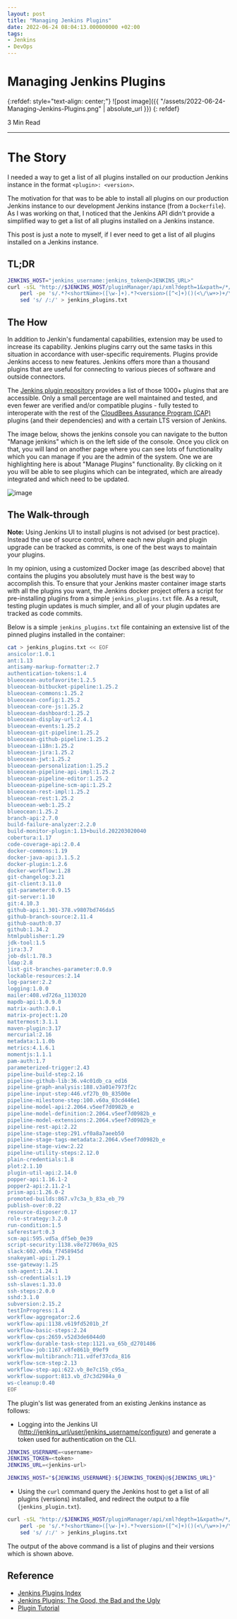 ```yaml
---
layout: post
title: "Managing Jenkins Plugins"
date: 2022-06-24 08:04:13.000000000 +02:00
tags:
- Jenkins
- DevOps
---
```

# Managing Jenkins Plugins

{:refdef: style="text-align: center;"}
![post image]({{ "/assets/2022-06-24-Managing-Jenkins-Plugins.png" | absolute_url }})
{: refdef}

3 Min Read

---

# The Story

I needed a way to get a list of all plugins installed on our production Jenkins instance in the format `<plugin>: <version>`.

The motivation for that was to be able to install all plugins on our production Jenkins instance to our development Jenkins instance (from a `Dockerfile`). As I was working on that, I noticed that the Jenkins API didn't provide a simplified way to get a list of all plugins installed on a Jenkins instance.

This post is just a note to myself, if I ever need to get a list of all plugins installed on a Jenkins instance.

## TL;DR

```bash
JENKINS_HOST="jenkins_username:jenkins_token@<JENKINS_URL>"
curl -sSL "http://$JENKINS_HOST/pluginManager/api/xml?depth=1&xpath=/*/*/shortName|/*/*/version&wrapper=plugins" | \
    perl -pe 's/.*?<shortName>([\w-]+).*?<version>([^<]+)()(<\/\w+>)+/\1 \2\n/g' | \
    sed 's/ /:/' > jenkins_plugins.txt
```

## The How

In addition to Jenkin's fundamental capabilities, extension may be used to increase its capability. Jenkins plugins carry out the same tasks in this situation in accordance with user-specific requirements. Plugins provide Jenkins access to new features. Jenkins offers more than a thousand plugins that are useful for connecting to various pieces of software and outside connectors.

The [Jenkins plugin repository](https://plugins.jenkins.io/) provides a list of those 1000+ plugins that are accessible. Only a small percentage are well maintained and tested, and even fewer are verified and/or compatible plugins - fully tested to interoperate with the rest of the [CloudBees Assurance Program (CAP)](https://go.cloudbees.com/docs/cloudbees-documentation/assurance-program/) plugins (and their dependencies) and with a certain LTS version of Jenkins.

The image below, shows the jenkins console you can navigate to the button "Manage jenkins" which is on the left side of the console. Once you click on that, you will land on another page where you can see lots of functionality which you can manage if you are the admin of the system. One we are highlighting here is about "Manage Plugins" functionality. By clicking on it you will be able to see plugins which can be integrated, which are already integrated and which need to be updated.

![image](https://user-images.githubusercontent.com/7910856/175473578-2b426473-6b18-44b7-ad0f-93c3c26b00dc.png)

## The Walk-through

**Note:** Using Jenkins UI to install plugins is not advised (or best practice). Instead the use of source control, where each new plugin and plugin upgrade can be tracked as commits, is one of the best ways to maintain your plugins.

In my opinion, using a customized Docker image (as described above) that contains the plugins you absolutely must have is the best way to accomplish this. To ensure that your Jenkins master container image starts with all the plugins you want, the Jenkins docker project offers a script for pre-installing plugins from a simple `jenkins_plugins.txt` file.
As a result, testing plugin updates is much simpler, and all of your plugin updates are tracked as code commits.

Below is a simple `jenkins_plugins.txt` file containing an extensive list of the pinned plugins installed in the container:

```bash
cat > jenkins_plugins.txt << EOF
ansicolor:1.0.1
ant:1.13
antisamy-markup-formatter:2.7
authentication-tokens:1.4
blueocean-autofavorite:1.2.5
blueocean-bitbucket-pipeline:1.25.2
blueocean-commons:1.25.2
blueocean-config:1.25.2
blueocean-core-js:1.25.2
blueocean-dashboard:1.25.2
blueocean-display-url:2.4.1
blueocean-events:1.25.2
blueocean-git-pipeline:1.25.2
blueocean-github-pipeline:1.25.2
blueocean-i18n:1.25.2
blueocean-jira:1.25.2
blueocean-jwt:1.25.2
blueocean-personalization:1.25.2
blueocean-pipeline-api-impl:1.25.2
blueocean-pipeline-editor:1.25.2
blueocean-pipeline-scm-api:1.25.2
blueocean-rest-impl:1.25.2
blueocean-rest:1.25.2
blueocean-web:1.25.2
blueocean:1.25.2
branch-api:2.7.0
build-failure-analyzer:2.2.0
build-monitor-plugin:1.13+build.202203020040
cobertura:1.17
code-coverage-api:2.0.4
docker-commons:1.19
docker-java-api:3.1.5.2
docker-plugin:1.2.6
docker-workflow:1.28
git-changelog:3.21
git-client:3.11.0
git-parameter:0.9.15
git-server:1.10
git:4.10.3
github-api:1.301-378.v9807bd746da5
github-branch-source:2.11.4
github-oauth:0.37
github:1.34.2
htmlpublisher:1.29
jdk-tool:1.5
jira:3.7
job-dsl:1.78.3
ldap:2.8
list-git-branches-parameter:0.0.9
lockable-resources:2.14
log-parser:2.2
logging:1.0.0
mailer:408.vd726a_1130320
mapdb-api:1.0.9.0
matrix-auth:3.0.1
matrix-project:1.20
mattermost:3.1.1
maven-plugin:3.17
mercurial:2.16
metadata:1.1.0b
metrics:4.1.6.1
momentjs:1.1.1
pam-auth:1.7
parameterized-trigger:2.43
pipeline-build-step:2.16
pipeline-github-lib:36.v4c01db_ca_ed16
pipeline-graph-analysis:188.v3a01e7973f2c
pipeline-input-step:446.vf27b_0b_83500e
pipeline-milestone-step:100.v60a_03cd446e1
pipeline-model-api:2.2064.v5eef7d0982b_e
pipeline-model-definition:2.2064.v5eef7d0982b_e
pipeline-model-extensions:2.2064.v5eef7d0982b_e
pipeline-rest-api:2.22
pipeline-stage-step:291.vf0a8a7aeeb50
pipeline-stage-tags-metadata:2.2064.v5eef7d0982b_e
pipeline-stage-view:2.22
pipeline-utility-steps:2.12.0
plain-credentials:1.8
plot:2.1.10
plugin-util-api:2.14.0
popper-api:1.16.1-2
popper2-api:2.11.2-1
prism-api:1.26.0-2
promoted-builds:867.v7c3a_b_83a_eb_79
publish-over:0.22
resource-disposer:0.17
role-strategy:3.2.0
run-condition:1.5
saferestart:0.3
scm-api:595.vd5a_df5eb_0e39
script-security:1138.v8e727069a_025
slack:602.v0da_f7458945d
snakeyaml-api:1.29.1
sse-gateway:1.25
ssh-agent:1.24.1
ssh-credentials:1.19
ssh-slaves:1.33.0
ssh-steps:2.0.0
sshd:3.1.0
subversion:2.15.2
testInProgress:1.4
workflow-aggregator:2.6
workflow-api:1138.v619fd5201b_2f
workflow-basic-steps:2.24
workflow-cps:2659.v52d3de6044d0
workflow-durable-task-step:1121.va_65b_d2701486
workflow-job:1167.v8fe861b_09ef9
workflow-multibranch:711.vdfef37cda_816
workflow-scm-step:2.13
workflow-step-api:622.vb_8e7c15b_c95a_
workflow-support:813.vb_d7c3d2984a_0
ws-cleanup:0.40
EOF
```

The plugin's list was generated from an existing Jenkins instance as follows:

- Logging into the Jenkins UI (<http://jenkins_url/user/jenkins_username/configure>) and generate a token used for authentication on the CLI.

```bash
JENKINS_USERNAME=<username>
JENKINS_TOKEN=<token>
JENKINS_URL=<jenkins-url>

JENKINS_HOST="${JENKINS_USERNAME}:${JENKINS_TOKEN}@${JENKINS_URL}"
```

- Using the `curl` command query the Jenkins host to get a list of all plugins (versions) installed, and redirect the output to a file (`jenkins_plugin.txt`).

```bash
curl -sSL "http://$JENKINS_HOST/pluginManager/api/xml?depth=1&xpath=/*/*/shortName|/*/*/version&wrapper=plugins" | \
    perl -pe 's/.*?<shortName>([\w-]+).*?<version>([^<]+)()(<\/\w+>)+/\1 \2\n/g' | \
    sed 's/ /:/' > jenkins_plugins.txt
```

The output of the above command is a list of plugins and their versions which is shown above.

## Reference

- [Jenkins Plugins Index](https://plugins.jenkins.io/)
- [Jenkins Plugins: The Good, the Bad and the Ugly](https://technologists.dev/posts/jenkins-plugins-good-bad-ugly/)
- [Plugin Tutorial](https://www.jenkins.io/doc/developer/tutorial/)
